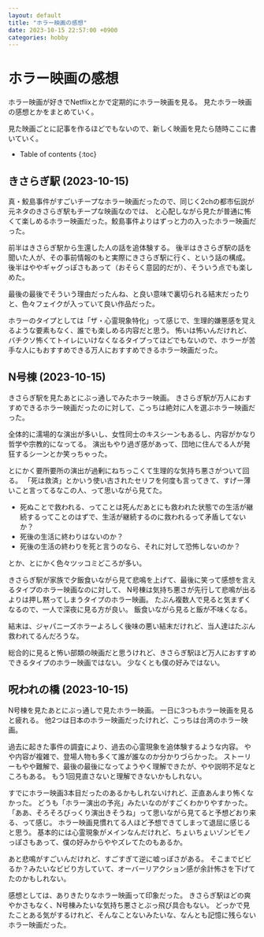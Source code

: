 ```yaml
---
layout: default
title: "ホラー映画の感想"
date: 2023-10-15 22:57:00 +0900
categories: hobby
---
```


# ホラー映画の感想

ホラー映画が好きでNetflixとかで定期的にホラー映画を見る。
見たホラー映画の感想とかをまとめていく。

見た映画ごとに記事を作るほどでもないので、新しく映画を見たら随時ここに書いていく。

* Table of contents
{:toc}

## きさらぎ駅 (2023-10-15)

真・鮫島事件がすごいチープなホラー映画だったので、同じく2chの都市伝説が元ネタのきさらぎ駅もチープな映画なのでは、
と心配しながら見たが普通に怖くて楽しめるホラー映画だった。鮫島事件よりはずっと力の入ったホラー映画だった。

前半はきさらぎ駅から生還した人の話を追体験する。
後半はきさらぎ駅の話を聞いた人が、その事前情報のもと実際にきさらぎ駅に行く、という話の構成。
後半はややギャグっぽさもあって（おそらく意図的だが）、そういう点でも楽しめた。

最後の最後でそういう理由だったんね、と良い意味で裏切られる結末だったりと、色々フェイクが入っていて良い作品だった。

ホラーのタイプとしては「ザ・心霊現象特化」って感じで、生理的嫌悪感を覚えるような要素もなく、誰でも楽しめる内容だと思う。
怖いは怖いんだけれど、バチクソ怖くてトイレにいけなくなるタイプってほどでもないので、ホラーが苦手な人にもおすすめできる万人におすすめできるホラー映画だった。

## N号棟 (2023-10-15)

きさらぎ駅を見たあとにぶっ通しでみたホラー映画。
きさらぎ駅が万人におすすめできるホラー映画だったのに対して、こっちは絶対に人を選ぶホラー映画だった。

全体的に濡場的な演出が多いし、女性同士のキスシーンもあるし、内容がかなり哲学や宗教的になってる。
演出もやり過ぎ感があって、団地に住んでる人が発狂するシーンとか笑っちゃった。

とにかく要所要所の演出が過剰にねちっこくて生理的な気持ち悪さがついて回る。
「死は救済」とかいう使い古されたセリフを何度も言ってきて、すげー薄いこと言ってるなこの人、って思いながら見てた。

* 死ぬことで救われる、ってことは死んだあとにも救われた状態での生活が継続するってことのはずで、生活が継続するのに救われるって矛盾してないか？
* 死後の生活に終わりはないのか？
* 死後の生活の終わりを死と言うのなら、それに対して恐怖しないのか？

とか、とにかく色々ツッコミどころが多い。

きさらぎ駅が家族で夕飯食いながら見て悲鳴を上げて、最後に笑って感想を言えるタイプのホラー映画なのに対して、
N号棟は気持ち悪さが先行して悲鳴が出るよりは押し黙ってしまうタイプのホラー映画。
たぶん複数人で見ると気まずくなるので、一人で深夜に見る方が良い。
飯食いながら見ると飯が不味くなる。

結末は、ジャパニーズホラーよろしく後味の悪い結末だけれど、当人達はたぶん救われてるんだろうな。

総合的に見ると怖い部類の映画だと思うけれど、きさらぎ駅ほど万人におすすめできるタイプのホラー映画ではない。
少なくとも僕の好みではない。

## 呪われの橋 (2023-10-15)

N号棟を見たあとにぶっ通しで見たホラー映画。
一日に3つもホラー映画を見ると疲れる。
他2つは日本のホラー映画だったけれど、こっちは台湾のホラー映画。

過去に起きた事件の調査により、過去の心霊現象を追体験するような内容。
やや内容が複雑で、登場人物も多くて誰が誰なのか分かりづらかった。
ストーリーもやや難解で、最後の最後になってようやく理解できたが、やや説明不足なところもある。
もう1回見直さないと理解できないかもしれない。

すでにホラー映画3本目だったのあるかもしれないけれど、正直あんまり怖くなかった。
どうも「ホラー演出の予兆」みたいなのがすごくわかりやすかった。
「ああ、そろそろびっくり演出きそうね」って思いながら見てると予想どおり来る、って感じ。
ホラー映画見慣れてる人ほど予想できてしまって退屈に感じると思う。
基本的には心霊現象がメインなんだけれど、ちょいちょいゾンビモノっぽさもあって、僕の好みからややズレてたのもあるか。

あと悲鳴がすごいんだけれど、すごすぎて逆に嘘っぽさがある。
そこまでビビるか？みたいなビビり方していて、オーバーリアクション感が余計怖さを下げてたのかもしれない。

感想としては、ありきたりなホラー映画って印象だった。
きさらぎ駅ほどの爽やかさもなく、N号棟みたいな気持ち悪さとぶっ飛び具合もない。
どっかで見たことある気がするけれど、そんなことないみたいな、なんとも記憶に残らないホラー映画だった。
